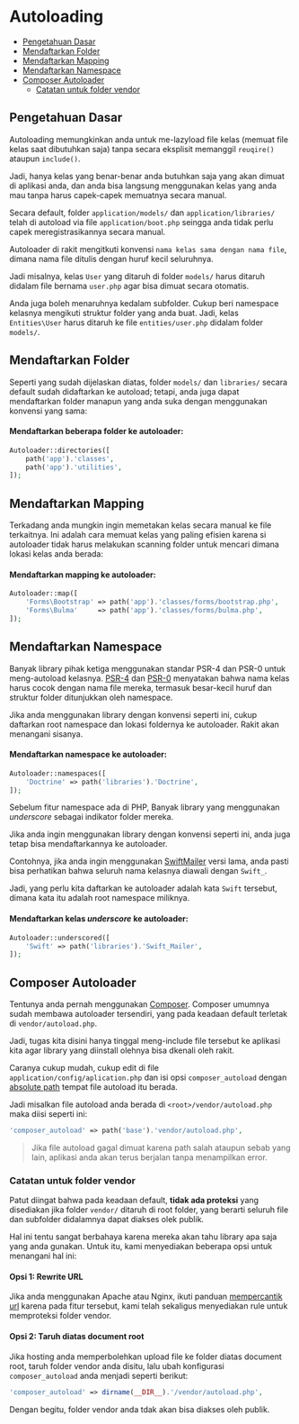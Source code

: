 # Autoloading

<!-- MarkdownTOC autolink="true" autoanchor="true" levels="2,3" bracket="round" lowercase="only_ascii" -->

- [Pengetahuan Dasar](#pengetahuan-dasar)
- [Mendaftarkan Folder](#mendaftarkan-folder)
- [Mendaftarkan Mapping](#mendaftarkan-mapping)
- [Mendaftarkan Namespace](#mendaftarkan-namespace)
- [Composer Autoloader](#composer-autoloader)
    - [Catatan untuk folder vendor](#catatan-untuk-folder-vendor)

<!-- /MarkdownTOC -->


<a id="pengetahuan-dasar"></a>
## Pengetahuan Dasar

Autoloading memungkinkan anda untuk me-lazyload file kelas (memuat file kelas saat dibutuhkan saja)
tanpa secara eksplisit memanggil `reuqire()` ataupun `include()`.

Jadi, hanya kelas yang benar-benar anda butuhkan saja yang akan dimuat di aplikasi anda, dan anda
bisa langsung menggunakan kelas yang anda mau tanpa harus capek-capek memuatnya secara manual.

Secara default, folder `application/models/` dan `application/libraries/` telah di autoload via
file `application/boot.php` seingga anda tidak perlu capek meregistrasikannya secara manual.

Autoloader di rakit mengitkuti konvensi `nama kelas sama dengan nama file`, dimana nama file
ditulis dengan huruf kecil seluruhnya.

Jadi misalnya, kelas `User` yang ditaruh di folder `models/` harus ditaruh didalam file
bernama `user.php` agar bisa dimuat secara otomatis.

Anda juga boleh menaruhnya kedalam subfolder. Cukup beri namespace kelasnya mengikuti
struktur folder yang anda buat. Jadi, kelas `Entities\User` harus ditaruh ke
file `entities/user.php` didalam folder `models/`.


<a id="mendaftarkan-folder"></a>
## Mendaftarkan Folder

Seperti yang sudah dijelaskan diatas, folder `models/` dan `libraries/` secara default
sudah didaftarkan ke autoload; tetapi, anda juga dapat mendaftarkan folder manapun yang anda
suka dengan menggunakan konvensi yang sama:

#### Mendaftarkan beberapa folder ke autoloader:

```php
Autoloader::directories([
	path('app').'classes',
	path('app').'utilities',
]);
```


<a id="mendaftarkan-mapping"></a>
## Mendaftarkan Mapping

Terkadang anda mungkin ingin memetakan kelas secara manual ke file terkaitnya. Ini adalah cara
memuat kelas yang paling efisien karena si autoloader tidak harus melakukan scanning folder
untuk mencari dimana lokasi kelas anda berada:

#### Mendaftarkan mapping ke autoloader:

```php
Autoloader::map([
	'Forms\Bootstrap' => path('app').'classes/forms/bootstrap.php',
	'Forms\Bulma'     => path('app').'classes/forms/bulma.php',
]);
```


<a id="mendaftarkan-namespace"></a>
## Mendaftarkan Namespace

Banyak library pihak ketiga menggunakan standar PSR-4 dan PSR-0 untuk meng-autoload kelasnya.
[PSR-4](https://www.php-fig.org/psr/psr-4/) dan [PSR-0](https://www.php-fig.org/psr/psr-0/)
menyatakan bahwa nama kelas harus cocok dengan nama file mereka, termasuk besar-kecil huruf
dan struktur folder ditunjukkan oleh namespace.

Jika anda menggunakan library dengan konvensi seperti ini, cukup daftarkan root namespace
dan lokasi foldernya ke autoloader. Rakit akan menangani sisanya.

#### Mendaftarkan namespace ke autoloader:

```php
Autoloader::namespaces([
	'Doctrine' => path('libraries').'Doctrine',
]);
```

Sebelum fitur namespace ada di PHP, Banyak library yang menggunakan _underscore_ sebagai
indikator folder mereka.

Jika anda ingin menggunakan library dengan konvensi seperti ini, anda juga tetap bisa
mendaftarkannya ke autoloader.

Contohnya, jika anda ingin menggunakan [SwiftMailer](https://github.com/swiftmailer/swiftmailer)
versi lama, anda pasti bisa perhatikan bahwa seluruh nama kelasnya diawali dengan `Swift_`.

Jadi, yang perlu kita daftarkan ke autoloader adalah kata `Swift` tersebut, dimana kata itu
adalah root namespace miliknya.

#### Mendaftarkan kelas _underscore_ ke autoloader:

```php
Autoloader::underscored([
	'Swift' => path('libraries').'Swift_Mailer',
]);
```

<a id="composer-autoloader"></a>
## Composer Autoloader

Tentunya anda pernah menggunakan [Composer](https://getcomposer.org). Composer umumnya
sudah membawa autoloader tersendiri, yang pada keadaan default terletak di `vendor/autoload.php`.

Jadi, tugas kita disini hanya tinggal meng-include file tersebut ke aplikasi kita agar library yang
diinstall olehnya bisa dkenali oleh rakit.

Caranya cukup mudah, cukup edit di file `application/config/aplication.php` dan isi
opsi `composer_autoload` dengan <ins>absolute path</ins> tempat file autoload itu berada.

Jadi misalkan file autoload anda berada di `<root>/vendor/autoload.php` maka diisi seperti ini:

```php
'composer_autoload' => path('base').'vendor/autoload.php',
```

>  Jika file autoload gagal dimuat karena path salah ataupun sebab yang lain,
   aplikasi anda akan terus berjalan tanpa menampilkan error.



<a id="catatan-untuk-folder-vendor"></a>
### Catatan untuk folder vendor

Patut diingat bahwa pada keadaan default, **tidak ada proteksi** yang disediakan jika
folder `vendor/` ditaruh di root folder, yang berarti seluruh file dan subfolder didalamnya
dapat diakses olek publik.

Hal ini tentu sangat berbahaya karena mereka akan tahu library apa saja yang anda gunakan.
Untuk itu, kami menyediakan beberapa opsi untuk menangani hal ini:


#### Opsi 1: Rewrite URL

Jika anda menggunakan Apache atau Nginx, ikuti panduan
[mempercantik url](/docs/install#mempercantik-url) karena pada fitur tersebut, kami telah
sekaligus menyediakan rule untuk memproteksi folder vendor.



#### Opsi 2: Taruh diatas document root

Jika hosting anda memperbolehkan upload file ke folder diatas document root, taruh folder
vendor anda disitu, lalu ubah konfigurasi `composer_autoload` anda menjadi seperti berikut:

```php
'composer_autoload' => dirname(__DIR__).'/vendor/autoload.php',
```

Dengan begitu, folder vendor anda tdak akan bisa diakses oleh publik.
